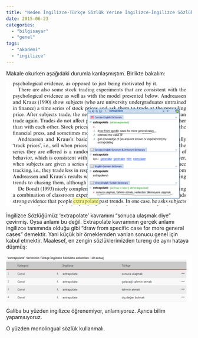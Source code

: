 ```yaml
---
title: "Neden İngilizce-Türkçe Sözlük Yerine İngilizce-İngilizce Sözlük Kullanmalısınız"
date: 2015-06-23
categories: 
  - "bilgisayar"
  - "genel"
tags: 
  - "akademi"
  - "ingilizce"
---
```


Makale okurken aşağıdaki durumla karılaşmıştım. Birlikte bakalım:

![](/images/tumblr_inline_nqegxrRmaT1r4exmc_540.png)

İngilizce Sözlüğümüz ‘extrapolate’ kavramını “sonuca ulaşmak diye” çevirmiş. Oysa anlamı bu değil. Extrapolate kavramının gerçek anlamı ingilizce tanımında olduğu gibi “draw from specific case for more general cases” demektir. Yani küçük bir örneklemden varılan sonucu genel için kabul etmektir. Maalesef, en zengin sözlüklerimizden tureng de aynı hataya düşmüş:

  

![](/images/tumblr_inline_nqeh1d4RrN1r4exmc_540.png)

Galiba bu yüzden ingilizce öğrenemiyor, anlamıyoruz. Ayrıca bilim yapamıuyoruz.

O yüzden monolingual sözlük kullanmalı.
